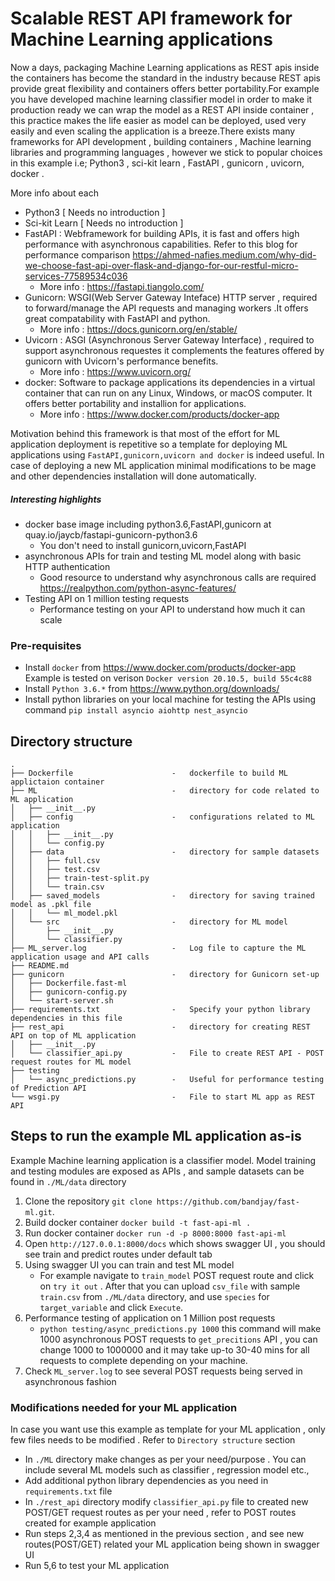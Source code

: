 # Scalable REST API framework for Machine Learning applications
Now a days, packaging Machine Learning applications as REST apis inside the containers has become the standard in the industry because REST apis provide great flexibility and containers offers better portability.For example you have developed machine learning classifier model in order to make it production ready we can wrap the model as a REST API inside container , this practice makes the life easier as model can be deployed, used very easily and even scaling the application is a breeze.There exists many frameworks for API development , building containers , Machine learning libraries and programming languages , however we stick to popular choices in this example i.e; Python3 , sci-kit learn , FastAPI , gunicorn , uvicorn, docker .

More info about each 
* Python3  [ Needs no introduction ]
* Sci-kit Learn [ Needs no introduction ]
* FastAPI : Webframework for building APIs, it is fast and offers high performance with asynchronous capabilities. Refer to this blog for performance comparison https://ahmed-nafies.medium.com/why-did-we-choose-fast-api-over-flask-and-django-for-our-restful-micro-services-77589534c036 
    * More info : https://fastapi.tiangolo.com/ 
* Gunicorn: WSGI(Web Server Gateway Inteface) HTTP server , required to forward/manage the API requests and managing workers .It offers great compatability with FastAPI and python.
    * More info : https://docs.gunicorn.org/en/stable/
* Uvicorn : ASGI (Asynchronous Server Gateway Interface) , required to support asynchronous requestes it complements the features offered by gunicorn with Uvicorn's performance benefits.
    * More info : https://www.uvicorn.org/
* docker: Software to package applications its dependencies in a virtual container that can run on any Linux, Windows, or macOS computer. It offers better portability and installion for applications.
    * More info : https://www.docker.com/products/docker-app

 
Motivation behind this framework is that most of the effort for ML application deployment is repetitive so a template for deploying ML applications using `FastAPI,gunicorn,uvicorn and docker` is indeed useful. In case of deploying a new ML application minimal modifications to be mage  and other dependencies installation will done automatically.

##### Interesting highlights
* docker base image including python3.6,FastAPI,gunicorn at quay.io/jaycb/fastapi-gunicorn-python3.6
    * You don't need to install gunicorn,uvicorn,FastAPI 
* asynchronous APIs for train and testing ML model along with basic HTTP authentication
    * Good resource to understand why asynchronous calls are required https://realpython.com/python-async-features/
* Testing API on 1 million testing requests
    * Performance testing on your API to understand how much it can scale

### Pre-requisites 
* Install `docker` from https://www.docker.com/products/docker-app  
    Example is tested on verison `Docker version 20.10.5, build 55c4c88`
* Install `Python 3.6.*` from https://www.python.org/downloads/
* Install python libraries on your local machine for testing the APIs using command ```pip install asyncio aiohttp nest_asyncio```


## Directory structure 
```
.
├── Dockerfile                      -   dockerfile to build ML applictaion container
├── ML                              -   directory for code related to ML application 
│   ├── __init__.py
│   ├── config                      -   configurations related to ML application
│   │   ├── __init__.py
│   │   └── config.py
│   ├── data                        -   directory for sample datasets
│   │   ├── full.csv
│   │   ├── test.csv
│   │   ├── train-test-split.py
│   │   └── train.csv
│   ├── saved_models                -   directory for saving trained model as .pkl file
│   │   └── ml_model.pkl
│   └── src                         -   directory for ML model
│       ├── __init__.py
│       └── classifier.py
├── ML_server.log                   -   Log file to capture the ML application usage and API calls
├── README.md
├── gunicorn                        -   directory for Gunicorn set-up
│   ├── Dockerfile.fast-ml
│   ├── gunicorn-config.py
│   └── start-server.sh
├── requirements.txt                -   Specify your python library dependencies in this file   
├── rest_api                        -   directory for creating REST API on top of ML application
│   ├── __init__.py
│   └── classifier_api.py           -   File to create REST API - POST request routes for ML model
├── testing                         
│   └── async_predictions.py        -   Useful for performance testing of Prediction API
└── wsgi.py                         -   File to start ML app as REST API

```
## Steps to run the example ML application as-is 
Example Machine learning application is a classifier model. Model training and testing modules are exposed as APIs , and sample datasets can be found in `./ML/data` directory
1. Clone the repository `git clone https://github.com/bandjay/fast-ml.git`.
2. Build docker container `docker build -t fast-api-ml .`
3. Run docker container  `docker run -d -p 8000:8000 fast-api-ml`
4. Open `http://127.0.0.1:8000/docs` which shows swagger UI , you should see train and predict routes under default tab
5. Using swagger UI you can train and test ML model  
    * For example navigate to `train_model` POST request route and click on `try it out` . After that you can upload `csv_file` with sample `train.csv` from `./ML/data` directory, and use `species` for `target_variable` and click `Execute`.
6. Performance testing of application on 1 Million post requests
    *  ```python testing/async_predictions.py 1000``` this command will make 1000 asynchronous POST requests to `get_precitions` API , you can change 1000 to 1000000 and it may take up-to 30-40 mins for all requests to complete depending on your machine.
7. Check `ML_server.log` to see several POST requests being served in asynchronous fashion

### Modifications needed for your ML application
In case you want use this example as template for your ML application , only few files needs to be modified . Refer to `Directory structure` section 
* In `./ML` directory make changes as per your need/purpose . You can include several ML models such as classifier , regression model etc.,
* Add additional python library dependencies as you need in `requirements.txt` file
* In `./rest_api` directory modify `classifier_api.py` file to created new POST/GET request routes as per your need , refer to POST routes created for example application
* Run steps 2,3,4 as mentioned in the previous section , and see new routes(POST/GET) related your ML application being shown in swagger UI
* Run 5,6 to test your ML application




